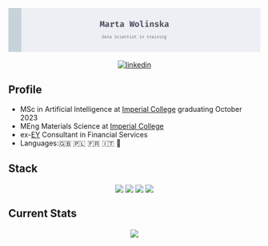 ![hello_banner](./Images/banner_nord_gray_side.png)
<p align="center">
    <a href="https://www.linkedin.com/in/marta-wolinska/">
    <img alt="linkedin" src="https://img.shields.io/badge/LinkedIn-0072b1?style=for-the-badge&amp;logo=LinkedIn&amp;logoColor=white" />
    </a>
</p>

## Profile

* MSc in Artificial Intelligence at [Imperial College](https://www.imperial.ac.uk) graduating October 2023
* MEng Materials Science at [Imperial College](https://www.imperial.ac.uk) 
* ex-[EY](https://www.ey.com/en_gl) Consultant in Financial Services
* Languages::gb: :poland: :fr: :it: :snake:

[//]: # (I'm a Materials Engineer from [Imperial College]&#40;https://www.imperial.ac.uk&#41; and )

[//]: # (I previously worked as a consultant in Financial Services &#40;ex-[EY]&#40;https://www.ey.com/en_gl&#41;&#41;. )

[//]: # ()
[//]: # (I'm starting my journey into the world of AI by upskilling in computer science, currently learning python. I will be joining the class of 2023 at Imperial College to complete an MSc in Artificial Intelligence starting October 2022.)


## Stack
<p align="center">
    <img align="center" src="https://img.shields.io/badge/PyCharm-000000.svg?&style=for-the-badge&logo=PyCharm&logoColor=white" >
    <img align="center" src="https://img.shields.io/badge/python-3670A0?style=for-the-badge&logo=python&logoColor=ffdd54" >
    <img align="center" src="https://img.shields.io/badge/Docker-2CA5E0?style=for-the-badge&logo=docker&logoColor=white" >
    <img align="center" src="https://img.shields.io/badge/circleci-343434?style=for-the-badge&logo=circleci&logoColor=white" >

</p>


## Current Stats

<p align="center">
    <a href="https://github.com/mwolinska/">
        <img align="center" src="https://github-profile-summary-cards.vercel.app/api/cards/profile-details?username=mwolinska&theme=nord_bright" >
    </a>
</p>

[//]: # (<p align="center">)

[//]: # (    <a href="https://github.com/mwolinska/">)

[//]: # (        <img align="center" src="https://github-readme-stats.vercel.app/api?username=mwolinska&hide=stars,contribs&theme=nord&show_icons=true&hide_rank=True" >)


</p>

<!---[![Marta's wakatime stats](https://github-readme-stats.vercel.app/api/wakatime?username=mwolinska&theme=vue-dark&show_icons=true)](https://github.com/mwolinska/github-readme-stats)--->

<!-- - 👀 I’m interested in ...
- 🌱 I’m currently learning ...
- 💞️ I’m looking to collaborate on ...
- 📫 How to reach me ... -->

<!---
mwolinska/mwolinska is a ✨ special ✨ repository because its `README.md` (this file) appears on your GitHub profile.
You can click the Preview link to take a look at your changes.
--->
